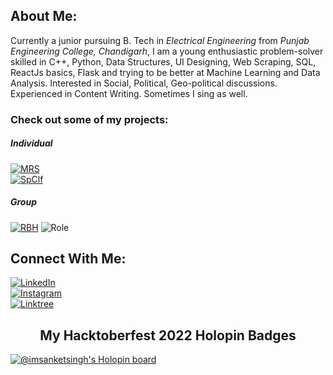 ## About Me:
Currently a junior pursuing B. Tech in *Electrical Engineering* from *Punjab Engineering College, Chandigarh*, I am a young enthusiastic problem-solver skilled in C++, Python, Data Structures, UI Designing, Web Scraping, SQL, ReactJs basics, Flask and trying to be better at Machine Learning and Data Analysis. Interested in Social, Political, Geo-political discussions. Experienced in Content Writing. Sometimes I sing as well.

### Check out some of my projects:
##### Individual
[![MRS][MRS-shield]][MRS_url]
<br>
[![SpClf][SpClf-shield]][SpClf_url]

##### Group
[![RBH][RBH-shield]][RBH_url]
![Role][Void-shield]




## Connect With Me:
[![LinkedIn][linkedin-shield]][linkedin_url]
<br>
[![Instagram][instagram-shield]][instagram_url]
<br>
[![Linktree][linktree-shield]][linktree_url]




<div align="center">
  <h2>My Hacktoberfest 2022 Holopin Badges</h2>
</div>

[![@imsanketsingh's Holopin board](https://holopin.me/imsanketsingh)](https://holopin.io/@imsanketsingh)





<!-- Links-->

[linkedin-shield]: https://img.shields.io/static/v1?label=&message=LinkedIn&color=black&style=for-the-badge&logo=linkedin
[instagram-shield]: https://img.shields.io/static/v1?label=&message=Instagram&color=black&style=for-the-badge&logo=instagram
[linktree-shield]: https://img.shields.io/static/v1?label=&message=Linktree&color=black&style=for-the-badge&logo=linktree
[MRS-shield]: https://img.shields.io/badge/Movie%20Recommendation%20System-MRS-brightgreen
[SpClf-shield]: https://img.shields.io/badge/Spam%20Email%20Classifier-SEC-brightgreen
[RBH-shield]: https://img.shields.io/badge/A%20Digital%20Banking%20Platform-RBH-brightgreen
[Void-shield]: https://img.shields.io/badge/Role:%20UI%20Designer%20-9cf

[linkedin_url]: https://www.linkedin.com/in/sanket-kumar-singh-b698191b8/
[instagram_url]: https://www.instagram.com/imsanketsingh
[linktree_url]: https://www.linktree.com/imsanketsingh
[MRS_url]: https://imsanketsingh-movie-recommendation-system-app-ebpa2f.streamlitapp.com
[SpClf_url]: https://smsspamdetect-sanketkumarsingh.herokuapp.com
[RBH_url]: https://github.com/imsanketsingh/NeoBank_RBH-Bank
